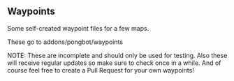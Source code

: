## Waypoints

Some self-created waypoint files for a few maps.

These go to addons/pongbot/waypoints

NOTE: These are incomplete and should only be used for testing.
Also these will receive regular updates so make sure to check once in a while.
And of course feel free to create a Pull Request for your own waypoints!